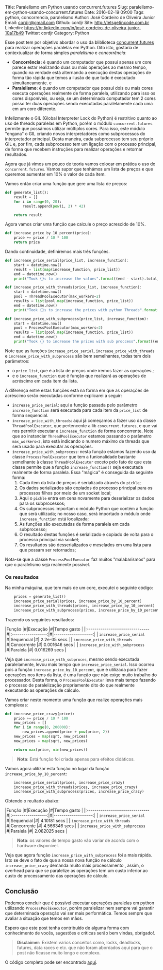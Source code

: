 Title: Paralelismo em Python usando concurrent.futures
Slug: paralelismo-em-python-usando-concurrent.futures
Date: 2016-02-19 09:00
Tags: python, concorrencia, paralelismo
Author: José Cordeiro de Oliveira Junior
Email:  cordjr@gmail.com
Github: cordjr
Site: http://letsgetincode.com.br
Linkedin: https://br.linkedin.com/in/josé-cordeiro-de-oliveira-junior-10a17b49
Twitter: cordjr
Category: Python


 Esse post tem por objetivo abordar o uso da bliblioteca [concurrent.futures](https://docs.python.org/dev/library/concurrent.futures.html) para realizar operações paralelas em Python. Dito isto, gostaria de contextualizar de forma simples _paralelismo_ e _concorrência_:

 - **Concorrência:** é quando um computador que possui apenas um core parece estar realizando duas ou mais operações ao mesmo tempo, quando na verdade está alternando a execução destas operações de forma tão rápida que temos a ilusão de que tudo é executado simultaneamente.
e
 - **Paralelismo:** é quando um computador que possui dois ou mais cores executa operações realmente de forma paralela, utilizando para isso os cores disponíveis, ou seja, se um determinado computador tem 2 cores posso ter duas operações sendo executadas paralelamente cada uma em um core diferente.

 Infelizmente o GIL (Global Interpreter Lock do Python) é restritivo quanto ao uso de threads paralelas em Python, porém o módulo `cuncurrent.futures` permite que possámos utilizar múltiplos cores. Para isso, este módulo "engana" o GIL criando novos interpretadores como subprocessos do interpretador principal. Desta maneira, cada subprocesso tem seu próprio GIL e, por fim, cada subprocesso tem um ligação com o processo principal, de forma que recebem instruções para realizar operações e retornar resultados.

 Agora que já vimos um pouco de teoria vamos colocar em prática o uso do `concurrent.futures`. Vamos supor que tenhámos um lista de preços e que queremos aumentar em 10% o valor de cada item.
 
 Vamos então criar uma função que gere uma lista de preços:

```python
def generate_list():
    result = []
    for i in range(0, 20):
        result.append(pow(i, 2) * 42)

    return result
```

Agora vamos criar uma função que calcule o preço acrescido de 10%.

```python
def increase_price_by_10_percent(price):
    price += price / 10 * 100
    return price
```

Dando continuidade, definiremos mais três funções.

```python
def increase_price_serial(price_list, increase_function):
    start = datetime.now()
    result = list(map(increase_function, price_list))
    end = datetime.now()
    print("Took {}s to increase the values".format((end - start).total_seconds()))

def increase_price_with_threads(price_list, increase_function):
    start = datetime.now()
    pool = ThreadPoolExecutor(max_workers=2)
    results = list(pool.map(increase_function, price_list))
    end = datetime.now()
    print("Took {}s to increase the prices with python Threads".format((end - start).total_seconds()))

def increase_price_with_subprocess(price_list, increase_function):
    start = datetime.now()
    pool = ProcessPoolExecutor(max_workers=2)
    results = list(pool.map(increase_function, price_list))
    end = datetime.now()
    print("Took {} to increase the prices with sub proccess".format((end - start).total_seconds()))
```

Note que as funções `increase_price_serial`, `increase_price_with_threads` e `increase_price_with_subprocess` são bem semelhantes, todas tem dois parâmetros:

 - o `price_list`, que é a lista de preços onde iremos fazer as operações ;
  - e o `increase_function` que é função que realizará as operações de acréscimo em cada item da lista.
 
 A diferença entre estas funções está na forma em que as operações de acréscimo serão executadas conforme explicarei a seguir:

- `increase_price_serial`: aqui a função passada pelo parâmetro `increase_function` será executada  para cada item da `price_list` de forma sequencial.
- `increase_price_with_threads`: aqui já começamos a fazer uso da classe `ThreadPoolExecutor`, que pertencente a lib `concurrent.futures`, e que vai nos permitir executar a `increase_function` de forma concorrente. Note que ao instanciar `ThreadPoolExecutor` estamos passando o parâmetro `max_workers=2`, isto está indicando o numero máximo de threads que será usado para executar as operações.
- `increase_price_with_subprocess`: nesta função estamos fazendo uso da classe `ProcessPoolExecutor` que tem a funionalidade bastante semelhante à classe `ThreadPoolExecutor` exceto pelo fato de que esta classe permite que a função `increase_function()` seja executada realmente de forma paralela. Essa "mágica" é conseguida da seguinte forma:
    1. Cada item da lista de preços é serializado através do `pickle`;
    2. Os dados serializados são copiados do processo principal para os processos filhos por meio de um socket local;
    3. Aqui o `pickle` entra em cena novamente para deserializar os dados para os subprocessos;
    4. Os subprocessos importam o módulo Python que contém a função que será utilizada; no nosso caso, será importado o módulo onde `increase_function` está localizada;
    5. As funções são executadas de forma paralela em cada subprocesso;
    6. O resultado destas funções é serializado e copiado de volta para o processo principal via socket;
    6. Os resultados são desserializados e mesclados em uma lista para que possam ser retornados;

 Nota-se que a classe `ProcessPoolExecutor` faz muitos "malabarismos" para que o paralelismo seja realmente possível.
 
### Os resultados

Na minha máquina, que tem mais de um core, executei o seguinte código:

```python
    prices = generate_list()
    increase_price_serial(prices, increase_price_by_10_percent)
    increase_price_with_threads(prices, increase_price_by_10_percent)
    increase_price_with_subprocess(prices, increase_price_by_10_percent)
```

Trazendo os seguintes resultados:

|Função                           |#|Execução            |#|Tempo gasto          |
|:--------------------------------|#|:------------------:|#|--------------------:|
| `increase_price_serial`         |#|Sequencial          |#|  2.2e-05 secs       |
| `increase_price_with_threads`   |#|Concorrente         |#|    0.001646 secs    |
| `increase_price_with_subprocess` |#|Paralela            |#|  0.016269  secs     |

Veja que `increase_price_with_subproces`, mesmo sendo executada paralelamente, levou mais tempo que `increase_price_serial`. Isso ocorreu pois a função `increase_price_by_10_percent`, que é utilizada para fazer operações  nos itens da lista, é uma função que não exige muito trabalho do processador. Desta forma, o  `ProcessPoolExecutor` leva mais tempo fazendo o processo de paralelização propriamente dito do que realmente executando as operações de cálculo.

Vamos criar neste momento uma função que realize operações mais complexas:

```python
def increase_price_crazy(price):
    price += price / 10 * 100
    new_prices = []
    for i in range(0, 200000):
        new_prices.append(price + pow(price, 2))
    new_prices = map(sqrt, new_prices)
    new_prices = map(sqrt, new_prices)

    return max(price, min(new_prices))
```
> **Nota:** Está função  foi criada apenas para  efeitos didáticos. 

Vamos agora ulilizar esta função no lugar da função `increase_price_by_10_percent`:

```python
    increase_price_serial(prices, increase_price_crazy)
    increase_price_with_threads(prices, increase_price_crazy)
    increase_price_with_subprocess(prices, increase_price_crazy)
``` 

Obtendo o reultado abaixo:

|Função                           |#|Execução            |#|Tempo gasto          |
|:--------------------------------|#|:------------------:|#|--------------------:|
| `increase_price_serial`         |#|Sequencial          |#|  4.10181 secs       |
| `increase_price_with_threads`   |#|Concorrente         |#|  4.566346 secs      |
| `increase_price_with_subprocess` |#|Paralela            |#|  2.082025 secs      |

> **Nota:** os valores de tempo gasto vão variar de acordo com o hardware disponível.

Veja que agora função `increase_price_with_subprocess` foi a mais rápida. Isto se deve o fato de que a nossa nova função ne cálculo `increase_price_crazy` demanda muito mais processamento , assim, o overhead para que se paralelize as operações tem um custo inferior ao custo de processamento das operações de cálculo.

## Conclusão

Podemos concluir que é possível executar operações paralelas em python utilizando `ProcessPoolExecutor`, porém paralelizar nem sempre vai garantir que determinada operação vai ser  mais performática. Temos sempre que avaliar a situação que temos em mãos.

Espero que este post tenha contribuído de alguma forma com conhecimento de vocês, sugestões e criticas serão bem vindas, obrigado!.

> **Disclaimer:** Existem varios conceitos  como, locks, deadlocks, futures, data races e etc. que não foram abordados aqui para que o post não ficasse muito longo e complexo.

O código completo pode ser encontrado [aqui](https://github.com/cordjr/concurrent.futtures.sample/blob/master/main.py).











